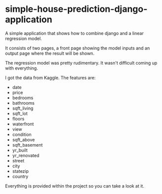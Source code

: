# simple-house-prediction-django-application
A simple application that shows how to combine django and a linear regression model.

It consists of two pages, a front page showing the model inputs and an output page where the result will be shown. 

The regression model was pretty rudimentary. It wasn't difficult coming up with everything. 

I got the data from Kaggle. 
The features are:
- date 
- price 
- bedrooms  
- bathrooms 
- sqft_living  
- sqft_lot 
-  floors  
- waterfront  
- view  
- condition 
- sqft_above
- sqft_basement  
- yr_built  
- yr_renovated
- street 
- city
- statezip 
- country


Everything is provided within the project so you can take a look at it.
